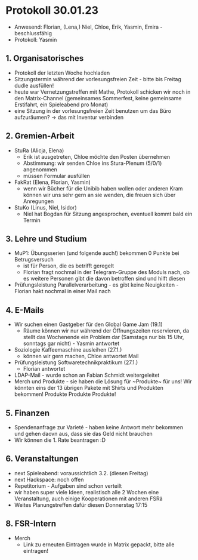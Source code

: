 ---
---

# Protokoll 30.01.23

- Anwesend: Florian, (Lena,) Niel, Chloe, Erik, Yasmin, Emira - beschlussfähig
- Protokoll: Yasmin

## 1. Organisatorisches

- Protokoll der letzten Woche hochladen
- Sitzungstermin während der vorlesungsfreien Zeit - bitte bis Freitag dudle ausfüllen!
- heute war Vernetzungstreffen mit Mathe, Protokoll schicken wir noch in den Matrix-Channel (gemeinsames Sommerfest, keine gemeinsame Erstifahrt, ein Spieleabend pro Monat)
- eine Sitzung in der vorlesungsfreien Zeit benutzen um das Büro aufzuräumen? -> das mit Inventur verbinden

## 2. Gremien-Arbeit

- StuRa (Alicja, Elena)
  - Erik ist ausgetreten, Chloe möchte den Posten übernehmen
  - Abstimmung: wir senden Chloe ins Stura-Plenum (5/0/1) angenommen
  - müssen Formular ausfüllen
- FakRat (Elena, Florian, Yasmin)
  - wenn wir Bücher für die Unibib haben wollen oder anderen Kram können wir uns sehr gern an sie wenden, die freuen sich über Anregungen
- StuKo (Linus, Niel, Isidor)
  - Niel hat Bogdan für Sitzung angesprochen, eventuell kommt bald ein Termin

## 3. Lehre und Studium

- MuP1: Übungsserien (und folgende auch!) bekommen 0 Punkte bei Betrugsversuch
  - ist für Person, die es betrifft geregelt
  - Florian fragt nochmal in der Telegram-Gruppe des Moduls nach, ob es weitere Personen gibt die davon betroffen sind und hilft diesen
- Prüfungsleistung Parallelverarbeitung - es gibt keine Neuigkeiten - Florian hakt nochmal in einer Mail nach

## 4. E-Mails

- Wir suchen einen Gastgeber für den Global Game Jam (19.1)
  - Räume können wir nur während der Öffnungszeiten reservieren, da stellt das Wochenende ein Problem dar (Samstags nur bis 15 Uhr, sonntags gar nicht) - Yasmin antwortet
- Soziologie Kaffeemaschine ausleihen (27.1.)
  - können wir gern machen, Chloe antwortet Mail
- Prüfungsleistung Softwaretechnikpraktikum (27.1.)
  - Florian antwortet
- LDAP-Mail - wurde schon an Fabian Schmidt weitergeleitet
- Merch und Produkte - sie haben die Lösung für ~Produkte~ für uns! Wir könnten eins der 13 übrigen Pakete mit Shirts und Produkten bekommen! Produkte Produkte Produkte!

## 5. Finanzen

- Spendenanfrage zur Varieté - haben keine Antwort mehr bekommen und gehen daovn aus, dass sie das Geld nicht brauchen
- Wir können die 1. Rate beantragen :D

## 6. Veranstaltungen

- next Spieleabend: voraussichtlich 3.2. (diesen Freitag)
- next Hackspace: noch offen
- Repetitorium - Aufgaben sind schon verteilt
- wir haben super viele Ideen, realistisch alle 2 Wochen eine Veranstaltung, auch einige Kooperationen mit anderen FSRä
- Weites Planungstreffen dafür diesen Donnerstag 17:15

## 8. FSR-Intern

- Merch
  - Link zu erneuten Eintragen wurde in Matrix gepackt, bitte alle eintragen!
